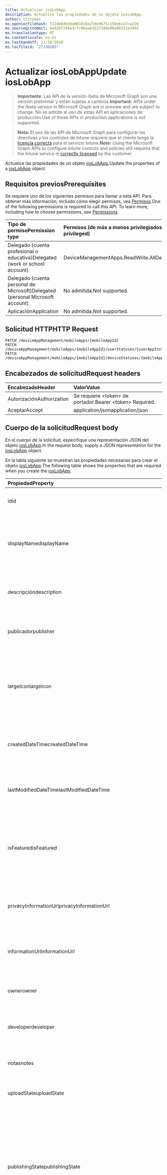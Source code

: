 ```yaml
---
title: Actualizar iosLobApp
description: Actualice las propiedades de un objeto iosLobApp.
author: tfitzmac
ms.openlocfilehash: f224064bdde083416e25de9675c150e6ce7ca226
ms.sourcegitcommit: 6a82bf240a3cfc0baabd227349e08a08311e3d44
ms.translationtype: MT
ms.contentlocale: es-ES
ms.lasthandoff: 12/18/2018
ms.locfileid: "27330285"
---
```

# <a name="update-ioslobapp"></a><span data-ttu-id="4a112-103">Actualizar iosLobApp</span><span class="sxs-lookup"><span data-stu-id="4a112-103">Update iosLobApp</span></span>

> <span data-ttu-id="4a112-104">**Importante:** Las API de la versión /beta de Microsoft Graph son una versión preliminar y están sujetas a cambios.</span><span class="sxs-lookup"><span data-stu-id="4a112-104">**Important:** APIs under the /beta version in Microsoft Graph are in preview and are subject to change.</span></span> <span data-ttu-id="4a112-105">No se admite el uso de estas API en aplicaciones de producción.</span><span class="sxs-lookup"><span data-stu-id="4a112-105">Use of these APIs in production applications is not supported.</span></span>

> <span data-ttu-id="4a112-106">**Nota:** El uso de las API de Microsoft Graph para configurar las directivas y los controles de Intune requiere que el cliente tenga la [licencia correcta](https://go.microsoft.com/fwlink/?linkid=839381) para el servicio Intune.</span><span class="sxs-lookup"><span data-stu-id="4a112-106">**Note:** Using the Microsoft Graph APIs to configure Intune controls and policies still requires that the Intune service is [correctly licensed](https://go.microsoft.com/fwlink/?linkid=839381) by the customer.</span></span>

<span data-ttu-id="4a112-107">Actualice las propiedades de un objeto [iosLobApp](../resources/intune-apps-ioslobapp.md).</span><span class="sxs-lookup"><span data-stu-id="4a112-107">Update the properties of a [iosLobApp](../resources/intune-apps-ioslobapp.md) object.</span></span>
## <a name="prerequisites"></a><span data-ttu-id="4a112-108">Requisitos previos</span><span class="sxs-lookup"><span data-stu-id="4a112-108">Prerequisites</span></span>
<span data-ttu-id="4a112-p102">Se requiere uno de los siguientes permisos para llamar a esta API. Para obtener más información, incluido cómo elegir permisos, vea [Permisos](/graph/permissions-reference).</span><span class="sxs-lookup"><span data-stu-id="4a112-p102">One of the following permissions is required to call this API. To learn more, including how to choose permissions, see [Permissions](/graph/permissions-reference).</span></span>

|<span data-ttu-id="4a112-111">Tipo de permiso</span><span class="sxs-lookup"><span data-stu-id="4a112-111">Permission type</span></span>|<span data-ttu-id="4a112-112">Permisos (de más a menos privilegiados)</span><span class="sxs-lookup"><span data-stu-id="4a112-112">Permissions (from most to least privileged)</span></span>|
|:---|:---|
|<span data-ttu-id="4a112-113">Delegado (cuenta profesional o educativa)</span><span class="sxs-lookup"><span data-stu-id="4a112-113">Delegated (work or school account)</span></span>|<span data-ttu-id="4a112-114">DeviceManagementApps.ReadWrite.All</span><span class="sxs-lookup"><span data-stu-id="4a112-114">DeviceManagementApps.ReadWrite.All</span></span>|
|<span data-ttu-id="4a112-115">Delegado (cuenta personal de Microsoft)</span><span class="sxs-lookup"><span data-stu-id="4a112-115">Delegated (personal Microsoft account)</span></span>|<span data-ttu-id="4a112-116">No admitida.</span><span class="sxs-lookup"><span data-stu-id="4a112-116">Not supported.</span></span>|
|<span data-ttu-id="4a112-117">Aplicación</span><span class="sxs-lookup"><span data-stu-id="4a112-117">Application</span></span>|<span data-ttu-id="4a112-118">No admitida.</span><span class="sxs-lookup"><span data-stu-id="4a112-118">Not supported.</span></span>|

## <a name="http-request"></a><span data-ttu-id="4a112-119">Solicitud HTTP</span><span class="sxs-lookup"><span data-stu-id="4a112-119">HTTP Request</span></span>
<!-- {
  "blockType": "ignored"
}
-->
``` http
PATCH /deviceAppManagement/mobileApps/{mobileAppId}
PATCH /deviceAppManagement/mobileApps/{mobileAppId}/userStatuses/{userAppInstallStatusId}/app
PATCH /deviceAppManagement/mobileApps/{mobileAppId}/deviceStatuses/{mobileAppInstallStatusId}/app
```

## <a name="request-headers"></a><span data-ttu-id="4a112-120">Encabezados de solicitud</span><span class="sxs-lookup"><span data-stu-id="4a112-120">Request headers</span></span>
|<span data-ttu-id="4a112-121">Encabezado</span><span class="sxs-lookup"><span data-stu-id="4a112-121">Header</span></span>|<span data-ttu-id="4a112-122">Valor</span><span class="sxs-lookup"><span data-stu-id="4a112-122">Value</span></span>|
|:---|:---|
|<span data-ttu-id="4a112-123">Autorización</span><span class="sxs-lookup"><span data-stu-id="4a112-123">Authorization</span></span>|<span data-ttu-id="4a112-124">Se requiere &lt;token&gt; de portador.</span><span class="sxs-lookup"><span data-stu-id="4a112-124">Bearer &lt;token&gt; Required.</span></span>|
|<span data-ttu-id="4a112-125">Aceptar</span><span class="sxs-lookup"><span data-stu-id="4a112-125">Accept</span></span>|<span data-ttu-id="4a112-126">application/json</span><span class="sxs-lookup"><span data-stu-id="4a112-126">application/json</span></span>|

## <a name="request-body"></a><span data-ttu-id="4a112-127">Cuerpo de la solicitud</span><span class="sxs-lookup"><span data-stu-id="4a112-127">Request body</span></span>
<span data-ttu-id="4a112-128">En el cuerpo de la solicitud, especifique una representación JSON del objeto [iosLobApp](../resources/intune-apps-ioslobapp.md).</span><span class="sxs-lookup"><span data-stu-id="4a112-128">In the request body, supply a JSON representation for the [iosLobApp](../resources/intune-apps-ioslobapp.md) object.</span></span>

<span data-ttu-id="4a112-129">En la tabla siguiente se muestran las propiedades necesarias para crear el objeto [iosLobApp](../resources/intune-apps-ioslobapp.md).</span><span class="sxs-lookup"><span data-stu-id="4a112-129">The following table shows the properties that are required when you create the [iosLobApp](../resources/intune-apps-ioslobapp.md).</span></span>

|<span data-ttu-id="4a112-130">Propiedad</span><span class="sxs-lookup"><span data-stu-id="4a112-130">Property</span></span>|<span data-ttu-id="4a112-131">Tipo</span><span class="sxs-lookup"><span data-stu-id="4a112-131">Type</span></span>|<span data-ttu-id="4a112-132">Descripción</span><span class="sxs-lookup"><span data-stu-id="4a112-132">Description</span></span>|
|:---|:---|:---|
|<span data-ttu-id="4a112-133">id</span><span class="sxs-lookup"><span data-stu-id="4a112-133">id</span></span>|<span data-ttu-id="4a112-134">String</span><span class="sxs-lookup"><span data-stu-id="4a112-134">String</span></span>|<span data-ttu-id="4a112-135">Clave de la entidad.</span><span class="sxs-lookup"><span data-stu-id="4a112-135">Key of the entity.</span></span> <span data-ttu-id="4a112-136">Heredado de [mobileApp](../resources/intune-apps-mobileapp.md).</span><span class="sxs-lookup"><span data-stu-id="4a112-136">Inherited from [mobileApp](../resources/intune-apps-mobileapp.md)</span></span>|
|<span data-ttu-id="4a112-137">displayName</span><span class="sxs-lookup"><span data-stu-id="4a112-137">displayName</span></span>|<span data-ttu-id="4a112-138">String</span><span class="sxs-lookup"><span data-stu-id="4a112-138">String</span></span>|<span data-ttu-id="4a112-139">Título de la aplicación importado o proporcionado por el administrador.</span><span class="sxs-lookup"><span data-stu-id="4a112-139">The admin provided or imported title of the app.</span></span> <span data-ttu-id="4a112-140">Heredado de [mobileApp](../resources/intune-apps-mobileapp.md).</span><span class="sxs-lookup"><span data-stu-id="4a112-140">Inherited from [mobileApp](../resources/intune-apps-mobileapp.md)</span></span>|
|<span data-ttu-id="4a112-141">descripción</span><span class="sxs-lookup"><span data-stu-id="4a112-141">description</span></span>|<span data-ttu-id="4a112-142">String</span><span class="sxs-lookup"><span data-stu-id="4a112-142">String</span></span>|<span data-ttu-id="4a112-143">Descripción de la aplicación.</span><span class="sxs-lookup"><span data-stu-id="4a112-143">The description of the app.</span></span> <span data-ttu-id="4a112-144">Heredado de [mobileApp](../resources/intune-apps-mobileapp.md).</span><span class="sxs-lookup"><span data-stu-id="4a112-144">Inherited from [mobileApp](../resources/intune-apps-mobileapp.md)</span></span>|
|<span data-ttu-id="4a112-145">publicador</span><span class="sxs-lookup"><span data-stu-id="4a112-145">publisher</span></span>|<span data-ttu-id="4a112-146">String</span><span class="sxs-lookup"><span data-stu-id="4a112-146">String</span></span>|<span data-ttu-id="4a112-147">Publicador de la aplicación.</span><span class="sxs-lookup"><span data-stu-id="4a112-147">The publisher of the app.</span></span> <span data-ttu-id="4a112-148">Heredado de [mobileApp](../resources/intune-apps-mobileapp.md).</span><span class="sxs-lookup"><span data-stu-id="4a112-148">Inherited from [mobileApp](../resources/intune-apps-mobileapp.md)</span></span>|
|<span data-ttu-id="4a112-149">largeIcon</span><span class="sxs-lookup"><span data-stu-id="4a112-149">largeIcon</span></span>|[<span data-ttu-id="4a112-150">mimeContent</span><span class="sxs-lookup"><span data-stu-id="4a112-150">mimeContent</span></span>](../resources/intune-shared-mimecontent.md)|<span data-ttu-id="4a112-151">Icono grande que se mostrará en los detalles de la aplicación y se usa para cargar el icono.</span><span class="sxs-lookup"><span data-stu-id="4a112-151">The large icon, to be displayed in the app details and used for upload of the icon.</span></span> <span data-ttu-id="4a112-152">Heredado de [mobileApp](../resources/intune-apps-mobileapp.md).</span><span class="sxs-lookup"><span data-stu-id="4a112-152">Inherited from [mobileApp](../resources/intune-apps-mobileapp.md)</span></span>|
|<span data-ttu-id="4a112-153">createdDateTime</span><span class="sxs-lookup"><span data-stu-id="4a112-153">createdDateTime</span></span>|<span data-ttu-id="4a112-154">DateTimeOffset</span><span class="sxs-lookup"><span data-stu-id="4a112-154">DateTimeOffset</span></span>|<span data-ttu-id="4a112-155">Fecha y hora de creación de la aplicación.</span><span class="sxs-lookup"><span data-stu-id="4a112-155">The date and time the app was created.</span></span> <span data-ttu-id="4a112-156">Heredado de [mobileApp](../resources/intune-apps-mobileapp.md).</span><span class="sxs-lookup"><span data-stu-id="4a112-156">Inherited from [mobileApp](../resources/intune-apps-mobileapp.md)</span></span>|
|<span data-ttu-id="4a112-157">lastModifiedDateTime</span><span class="sxs-lookup"><span data-stu-id="4a112-157">lastModifiedDateTime</span></span>|<span data-ttu-id="4a112-158">DateTimeOffset</span><span class="sxs-lookup"><span data-stu-id="4a112-158">DateTimeOffset</span></span>|<span data-ttu-id="4a112-159">Fecha y hora de la última modificación de la aplicación.</span><span class="sxs-lookup"><span data-stu-id="4a112-159">The date and time the app was last modified.</span></span> <span data-ttu-id="4a112-160">Heredado de [mobileApp](../resources/intune-apps-mobileapp.md).</span><span class="sxs-lookup"><span data-stu-id="4a112-160">Inherited from [mobileApp](../resources/intune-apps-mobileapp.md)</span></span>|
|<span data-ttu-id="4a112-161">isFeatured</span><span class="sxs-lookup"><span data-stu-id="4a112-161">isFeatured</span></span>|<span data-ttu-id="4a112-162">Boolean</span><span class="sxs-lookup"><span data-stu-id="4a112-162">Boolean</span></span>|<span data-ttu-id="4a112-163">Valor que indica si el administrador ha marcado la aplicación como destacada. Heredado de [mobileApp](../resources/intune-apps-mobileapp.md).</span><span class="sxs-lookup"><span data-stu-id="4a112-163">The value indicating whether the app is marked as featured by the admin. Inherited from [mobileApp](../resources/intune-apps-mobileapp.md)</span></span>|
|<span data-ttu-id="4a112-164">privacyInformationUrl</span><span class="sxs-lookup"><span data-stu-id="4a112-164">privacyInformationUrl</span></span>|<span data-ttu-id="4a112-165">String</span><span class="sxs-lookup"><span data-stu-id="4a112-165">String</span></span>|<span data-ttu-id="4a112-166">La dirección URL de la declaración de privacidad.</span><span class="sxs-lookup"><span data-stu-id="4a112-166">The privacy statement Url.</span></span> <span data-ttu-id="4a112-167">Heredado de [mobileApp](../resources/intune-apps-mobileapp.md).</span><span class="sxs-lookup"><span data-stu-id="4a112-167">Inherited from [mobileApp](../resources/intune-apps-mobileapp.md)</span></span>|
|<span data-ttu-id="4a112-168">informationUrl</span><span class="sxs-lookup"><span data-stu-id="4a112-168">informationUrl</span></span>|<span data-ttu-id="4a112-169">String</span><span class="sxs-lookup"><span data-stu-id="4a112-169">String</span></span>|<span data-ttu-id="4a112-170">La dirección URL para obtener más información.</span><span class="sxs-lookup"><span data-stu-id="4a112-170">The more information Url.</span></span> <span data-ttu-id="4a112-171">Heredado de [mobileApp](../resources/intune-apps-mobileapp.md).</span><span class="sxs-lookup"><span data-stu-id="4a112-171">Inherited from [mobileApp](../resources/intune-apps-mobileapp.md)</span></span>|
|<span data-ttu-id="4a112-172">owner</span><span class="sxs-lookup"><span data-stu-id="4a112-172">owner</span></span>|<span data-ttu-id="4a112-173">String</span><span class="sxs-lookup"><span data-stu-id="4a112-173">String</span></span>|<span data-ttu-id="4a112-174">Propietario de la aplicación.</span><span class="sxs-lookup"><span data-stu-id="4a112-174">The owner of the app.</span></span> <span data-ttu-id="4a112-175">Heredado de [mobileApp](../resources/intune-apps-mobileapp.md).</span><span class="sxs-lookup"><span data-stu-id="4a112-175">Inherited from [mobileApp](../resources/intune-apps-mobileapp.md)</span></span>|
|<span data-ttu-id="4a112-176">developer</span><span class="sxs-lookup"><span data-stu-id="4a112-176">developer</span></span>|<span data-ttu-id="4a112-177">String</span><span class="sxs-lookup"><span data-stu-id="4a112-177">String</span></span>|<span data-ttu-id="4a112-178">Desarrollador de la aplicación.</span><span class="sxs-lookup"><span data-stu-id="4a112-178">The developer of the app.</span></span> <span data-ttu-id="4a112-179">Heredado de [mobileApp](../resources/intune-apps-mobileapp.md).</span><span class="sxs-lookup"><span data-stu-id="4a112-179">Inherited from [mobileApp](../resources/intune-apps-mobileapp.md)</span></span>|
|<span data-ttu-id="4a112-180">notas</span><span class="sxs-lookup"><span data-stu-id="4a112-180">notes</span></span>|<span data-ttu-id="4a112-181">String</span><span class="sxs-lookup"><span data-stu-id="4a112-181">String</span></span>|<span data-ttu-id="4a112-182">Notas de la aplicación.</span><span class="sxs-lookup"><span data-stu-id="4a112-182">Notes for the app.</span></span> <span data-ttu-id="4a112-183">Heredado de [mobileApp](../resources/intune-apps-mobileapp.md).</span><span class="sxs-lookup"><span data-stu-id="4a112-183">Inherited from [mobileApp](../resources/intune-apps-mobileapp.md)</span></span>|
|<span data-ttu-id="4a112-184">uploadState</span><span class="sxs-lookup"><span data-stu-id="4a112-184">uploadState</span></span>|<span data-ttu-id="4a112-185">Int32</span><span class="sxs-lookup"><span data-stu-id="4a112-185">Int32</span></span>|<span data-ttu-id="4a112-186">El estado de carga.</span><span class="sxs-lookup"><span data-stu-id="4a112-186">The upload state.</span></span> <span data-ttu-id="4a112-187">Heredado de [mobileApp](../resources/intune-apps-mobileapp.md).</span><span class="sxs-lookup"><span data-stu-id="4a112-187">Inherited from [mobileApp](../resources/intune-apps-mobileapp.md)</span></span>|
|<span data-ttu-id="4a112-188">publishingState</span><span class="sxs-lookup"><span data-stu-id="4a112-188">publishingState</span></span>|[<span data-ttu-id="4a112-189">mobileAppPublishingState</span><span class="sxs-lookup"><span data-stu-id="4a112-189">mobileAppPublishingState</span></span>](../resources/intune-apps-mobileapppublishingstate.md)|<span data-ttu-id="4a112-190">Estado de publicación de la aplicación.</span><span class="sxs-lookup"><span data-stu-id="4a112-190">The publishing state for the app.</span></span> <span data-ttu-id="4a112-191">La aplicación no puede asignarse a menos que se publique.</span><span class="sxs-lookup"><span data-stu-id="4a112-191">The app cannot be assigned unless the app is published.</span></span> <span data-ttu-id="4a112-192">Se hereda de [mobileApp](../resources/intune-apps-mobileapp.md).</span><span class="sxs-lookup"><span data-stu-id="4a112-192">Inherited from [mobileApp](../resources/intune-apps-mobileapp.md).</span></span> <span data-ttu-id="4a112-193">Los valores posibles son: `notPublished`, `processing` y `published`.</span><span class="sxs-lookup"><span data-stu-id="4a112-193">Possible values are: `notPublished`, `processing`, `published`.</span></span>|
|<span data-ttu-id="4a112-194">committedContentVersion</span><span class="sxs-lookup"><span data-stu-id="4a112-194">committedContentVersion</span></span>|<span data-ttu-id="4a112-195">String</span><span class="sxs-lookup"><span data-stu-id="4a112-195">String</span></span>|<span data-ttu-id="4a112-196">Versión interna del contenido confirmado.</span><span class="sxs-lookup"><span data-stu-id="4a112-196">The internal committed content version.</span></span> <span data-ttu-id="4a112-197">Heredado de [mobileLobApp](../resources/intune-apps-mobilelobapp.md).</span><span class="sxs-lookup"><span data-stu-id="4a112-197">Inherited from [mobileLobApp](../resources/intune-apps-mobilelobapp.md)</span></span>|
|<span data-ttu-id="4a112-198">fileName</span><span class="sxs-lookup"><span data-stu-id="4a112-198">fileName</span></span>|<span data-ttu-id="4a112-199">String</span><span class="sxs-lookup"><span data-stu-id="4a112-199">String</span></span>|<span data-ttu-id="4a112-200">Nombre del archivo de la aplicación de LOB principal.</span><span class="sxs-lookup"><span data-stu-id="4a112-200">The name of the main Lob application file.</span></span> <span data-ttu-id="4a112-201">Heredado de [mobileLobApp](../resources/intune-apps-mobilelobapp.md).</span><span class="sxs-lookup"><span data-stu-id="4a112-201">Inherited from [mobileLobApp](../resources/intune-apps-mobilelobapp.md)</span></span>|
|<span data-ttu-id="4a112-202">size</span><span class="sxs-lookup"><span data-stu-id="4a112-202">size</span></span>|<span data-ttu-id="4a112-203">Int64</span><span class="sxs-lookup"><span data-stu-id="4a112-203">Int64</span></span>|<span data-ttu-id="4a112-204">Tamaño total, incluidos todos los archivos cargados.</span><span class="sxs-lookup"><span data-stu-id="4a112-204">The total size, including all uploaded files.</span></span> <span data-ttu-id="4a112-205">Heredado de [mobileLobApp](../resources/intune-apps-mobilelobapp.md).</span><span class="sxs-lookup"><span data-stu-id="4a112-205">Inherited from [mobileLobApp](../resources/intune-apps-mobilelobapp.md)</span></span>|
|<span data-ttu-id="4a112-206">bundleId</span><span class="sxs-lookup"><span data-stu-id="4a112-206">bundleId</span></span>|<span data-ttu-id="4a112-207">String</span><span class="sxs-lookup"><span data-stu-id="4a112-207">String</span></span>|<span data-ttu-id="4a112-208">Nombre de la identidad.</span><span class="sxs-lookup"><span data-stu-id="4a112-208">The Identity Name.</span></span>|
|<span data-ttu-id="4a112-209">applicableDeviceType</span><span class="sxs-lookup"><span data-stu-id="4a112-209">applicableDeviceType</span></span>|[<span data-ttu-id="4a112-210">iosDeviceType</span><span class="sxs-lookup"><span data-stu-id="4a112-210">iosDeviceType</span></span>](../resources/intune-apps-iosdevicetype.md)|<span data-ttu-id="4a112-211">Arquitectura de iOS en la que se puede ejecutar esta aplicación.</span><span class="sxs-lookup"><span data-stu-id="4a112-211">The iOS architecture for which this app can run on.</span></span>|
|<span data-ttu-id="4a112-212">minimumSupportedOperatingSystem</span><span class="sxs-lookup"><span data-stu-id="4a112-212">minimumSupportedOperatingSystem</span></span>|[<span data-ttu-id="4a112-213">iosMinimumOperatingSystem</span><span class="sxs-lookup"><span data-stu-id="4a112-213">iosMinimumOperatingSystem</span></span>](../resources/intune-apps-iosminimumoperatingsystem.md)|<span data-ttu-id="4a112-214">Valor del sistema operativo mínimo aplicable.</span><span class="sxs-lookup"><span data-stu-id="4a112-214">The value for the minimum applicable operating system.</span></span>|
|<span data-ttu-id="4a112-215">expirationDateTime</span><span class="sxs-lookup"><span data-stu-id="4a112-215">expirationDateTime</span></span>|<span data-ttu-id="4a112-216">DateTimeOffset</span><span class="sxs-lookup"><span data-stu-id="4a112-216">DateTimeOffset</span></span>|<span data-ttu-id="4a112-217">Fecha de expiración.</span><span class="sxs-lookup"><span data-stu-id="4a112-217">The expiration time.</span></span>|
|<span data-ttu-id="4a112-218">versionNumber</span><span class="sxs-lookup"><span data-stu-id="4a112-218">versionNumber</span></span>|<span data-ttu-id="4a112-219">String</span><span class="sxs-lookup"><span data-stu-id="4a112-219">String</span></span>|<span data-ttu-id="4a112-220">El número de la versión de la aplicación de línea de negocio (LoB) de iOS.</span><span class="sxs-lookup"><span data-stu-id="4a112-220">The version number of iOS Line of Business (LoB) app.</span></span>|
|<span data-ttu-id="4a112-221">buildNumber</span><span class="sxs-lookup"><span data-stu-id="4a112-221">buildNumber</span></span>|<span data-ttu-id="4a112-222">String</span><span class="sxs-lookup"><span data-stu-id="4a112-222">String</span></span>|<span data-ttu-id="4a112-223">El número de compilación de la aplicación de línea de negocio (LoB) de iOS.</span><span class="sxs-lookup"><span data-stu-id="4a112-223">The build number of iOS Line of Business (LoB) app.</span></span>|
|<span data-ttu-id="4a112-224">identityVersion</span><span class="sxs-lookup"><span data-stu-id="4a112-224">identityVersion</span></span>|<span data-ttu-id="4a112-225">String</span><span class="sxs-lookup"><span data-stu-id="4a112-225">String</span></span>|<span data-ttu-id="4a112-226">Versión de la identidad.</span><span class="sxs-lookup"><span data-stu-id="4a112-226">The identity version.</span></span>|



## <a name="response"></a><span data-ttu-id="4a112-227">Respuesta</span><span class="sxs-lookup"><span data-stu-id="4a112-227">Response</span></span>
<span data-ttu-id="4a112-228">Si se ejecuta correctamente, este método devuelve un código de respuesta `200 OK` y un objeto [iosLobApp](../resources/intune-apps-ioslobapp.md) actualizado en el cuerpo de la respuesta.</span><span class="sxs-lookup"><span data-stu-id="4a112-228">If successful, this method returns a `200 OK` response code and an updated [iosLobApp](../resources/intune-apps-ioslobapp.md) object in the response body.</span></span>

## <a name="example"></a><span data-ttu-id="4a112-229">Ejemplo</span><span class="sxs-lookup"><span data-stu-id="4a112-229">Example</span></span>
### <a name="request"></a><span data-ttu-id="4a112-230">Solicitud</span><span class="sxs-lookup"><span data-stu-id="4a112-230">Request</span></span>
<span data-ttu-id="4a112-231">Aquí tiene un ejemplo de la solicitud.</span><span class="sxs-lookup"><span data-stu-id="4a112-231">Here is an example of the request.</span></span>
``` http
PATCH https://graph.microsoft.com/beta/deviceAppManagement/mobileApps/{mobileAppId}
Content-type: application/json
Content-length: 1295

{
  "displayName": "Display Name value",
  "description": "Description value",
  "publisher": "Publisher value",
  "largeIcon": {
    "@odata.type": "microsoft.graph.mimeContent",
    "type": "Type value",
    "value": "dmFsdWU="
  },
  "lastModifiedDateTime": "2017-01-01T00:00:35.1329464-08:00",
  "isFeatured": true,
  "privacyInformationUrl": "https://example.com/privacyInformationUrl/",
  "informationUrl": "https://example.com/informationUrl/",
  "owner": "Owner value",
  "developer": "Developer value",
  "notes": "Notes value",
  "uploadState": 11,
  "publishingState": "processing",
  "committedContentVersion": "Committed Content Version value",
  "fileName": "File Name value",
  "size": 4,
  "bundleId": "Bundle Id value",
  "applicableDeviceType": {
    "@odata.type": "microsoft.graph.iosDeviceType",
    "iPad": true,
    "iPhoneAndIPod": true
  },
  "minimumSupportedOperatingSystem": {
    "@odata.type": "microsoft.graph.iosMinimumOperatingSystem",
    "v8_0": true,
    "v9_0": true,
    "v10_0": true,
    "v11_0": true,
    "v12_0": true
  },
  "expirationDateTime": "2016-12-31T23:57:57.2481234-08:00",
  "versionNumber": "Version Number value",
  "buildNumber": "Build Number value",
  "identityVersion": "Identity Version value"
}
```

### <a name="response"></a><span data-ttu-id="4a112-232">Respuesta</span><span class="sxs-lookup"><span data-stu-id="4a112-232">Response</span></span>
<span data-ttu-id="4a112-p120">Aquí tiene un ejemplo de la respuesta. Nota: Puede que el objeto de respuesta que aparece aquí se trunque para abreviar. Todas las propiedades se devolverán de una llamada real.</span><span class="sxs-lookup"><span data-stu-id="4a112-p120">Here is an example of the response. Note: The response object shown here may be truncated for brevity. All of the properties will be returned from an actual call.</span></span>
``` http
HTTP/1.1 200 OK
Content-Type: application/json
Content-Length: 1451

{
  "@odata.type": "#microsoft.graph.iosLobApp",
  "id": "b34052ea-52ea-b340-ea52-40b3ea5240b3",
  "displayName": "Display Name value",
  "description": "Description value",
  "publisher": "Publisher value",
  "largeIcon": {
    "@odata.type": "microsoft.graph.mimeContent",
    "type": "Type value",
    "value": "dmFsdWU="
  },
  "createdDateTime": "2017-01-01T00:02:43.5775965-08:00",
  "lastModifiedDateTime": "2017-01-01T00:00:35.1329464-08:00",
  "isFeatured": true,
  "privacyInformationUrl": "https://example.com/privacyInformationUrl/",
  "informationUrl": "https://example.com/informationUrl/",
  "owner": "Owner value",
  "developer": "Developer value",
  "notes": "Notes value",
  "uploadState": 11,
  "publishingState": "processing",
  "committedContentVersion": "Committed Content Version value",
  "fileName": "File Name value",
  "size": 4,
  "bundleId": "Bundle Id value",
  "applicableDeviceType": {
    "@odata.type": "microsoft.graph.iosDeviceType",
    "iPad": true,
    "iPhoneAndIPod": true
  },
  "minimumSupportedOperatingSystem": {
    "@odata.type": "microsoft.graph.iosMinimumOperatingSystem",
    "v8_0": true,
    "v9_0": true,
    "v10_0": true,
    "v11_0": true,
    "v12_0": true
  },
  "expirationDateTime": "2016-12-31T23:57:57.2481234-08:00",
  "versionNumber": "Version Number value",
  "buildNumber": "Build Number value",
  "identityVersion": "Identity Version value"
}
```





